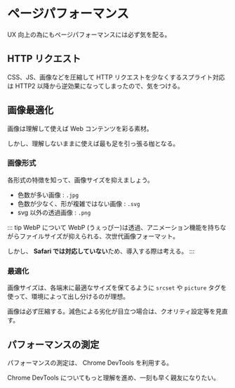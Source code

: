 # ページパフォーマンス

UX 向上の為にもページパフォーマンスには必ず気を配る。

## HTTP リクエスト

CSS、JS、画像などを圧縮して HTTP リクエストを少なくするスプライト対応は HTTP2 以降から逆効果になってしまったので、気をつける。

## 画像最適化

画像は理解して使えば Web コンテンツを彩る素材。 

しかし、理解しないままに使えば最も足を引っ張る枷となる。

### 画像形式

各形式の特徴を知って、画像サイズを抑えましょう。

- 色数が多い画像 : `.jpg`
- 色数が少なく、形が複雑ではない画像 : `.svg`
- svg 以外の透過画像 : `.png`

::: tip WebP について
WebP (うぇっぴー)は透過、アニメーション機能を持ちながらファイルサイズが抑えられる、次世代画像フォーマット。

しかし、 **Safari では対応していない**ため、導入する際は考える。
:::

### 最適化

画像サイズは、各端末に最適なサイズを保てるように `srcset` や `picture` タグを使って、環境によって出し分けるのが理想。 

画像は必ず圧縮する。減色による劣化が目立つ場合は、クオリティ設定等を見直す。

## パフォーマンスの測定

パフォーマンスの測定は、 Chrome DevTools を利用する。 

Chrome DevTools についてもっと理解を進め、一刻も早く親友になりたい。